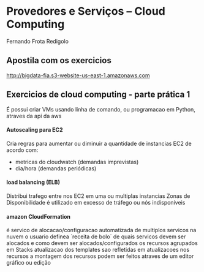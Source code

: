 # Provedores e Serviços – Cloud Computing

Fernando Frota Redigolo

## Apostila com os exercicios
http://bigdata-fia.s3-website-us-east-1.amazonaws.com


## Exercicios de cloud computing - parte prática 1

É possui criar VMs usando linha de comando, ou programacao em Python, atraves da api da aws

#### Autoscaling para EC2

Cria regras para aumentar ou diminuir a quantidade de instancias EC2 de acordo com:
- metricas do cloudwatch (demandas imprevistas)
- dia/hora (demandas periódicas)

#### load balancing (ELB)
Distribui trafego entre nos EC2 em uma ou multiplas instancias Zonas de Disponibilidade
 é utilizado em excesso de tráfego ou nós indisponiveis
 
 #### amazon CloudFormation
 
 é servico de alocacao/configuracao automatizada de multiplos servicos na nuvem
 o usuario definea ´receita de bolo´ de quais servicos devem ser alocados e como devem ser alocados/configurados
 os recursos agrupados em Stacks
 atualizacao  dos templates sao refletidas em atualizacoes nos recursos
 a montagem dos recursos podem ser feitos atraves de um editor gráfico ou edição 
